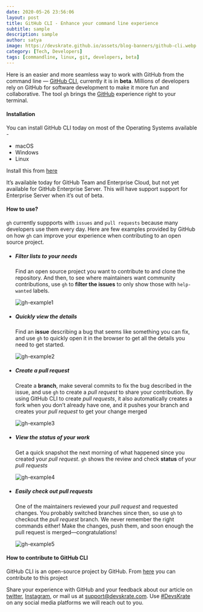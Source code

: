 ```yaml
---
date: 2020-05-26 23:56:06
layout: post
title: GitHub CLI - Enhance your command line experience
subtitle: sample
description: sample
author: satya
image: https://devskrate.github.io/assets/blog-banners/github-cli.webp
category: [Tech, Developers]
tags: [commandline, linux, git, developers, beta]
---
```


Here is an easier and more seamless way to work with GitHub from the command line — [GitHub CLI](https://cli.github.com/), currently it is in **beta**. Millions of developers rely on GitHub for software development to make it more fun and collaborative.
The tool `gh` brings the [GitHub](https://github.com/) experience right to your terminal.

#### Installation

You can install GitHub CLI today on most of the Operating Systems available -

- macOS
- Windows
- Linux

Install this from [here](https://github.com/cli/cli#installation-and-upgrading)

It’s available today for GitHub Team and Enterprise Cloud, but not yet available for GitHub Enterprise Server. This will have support support for Enterprise Server when it’s out of beta.

#### How to use?

`gh` currently suppports with `issues` and `pull requests` because many developers use them every day. Here are few examples provided by GitHub on how `gh` can improve your experience when contributing to an open source project.

- ##### Filter lists to your needs

  Find an open source project you want to contribute to and clone the repository. And then, to see where maintainers want community contributions, use `gh` to **filter the issues** to only show those with `help-wanted` labels.

  ![gh-example1](https://devskrate.github.io/assets/images/mlogs/github/gh-cli1.webp)

- ##### Quickly view the details

  Find an **issue** describing a bug that seems like something you can fix, and use `gh` to quickly open it in the browser to get all the details you need to get started.
    
   ![gh-example2](https://devskrate.github.io/assets/images/mlogs/github/gh-cli2.webp)

- ##### Create a pull request

  Create a **branch**, make several commits to fix the bug described in the issue, and use `gh` to create a _pull request_ to share your contribution. By using GitHub CLI to create _pull requests_, it also automatically creates a fork when you don’t already have one, and it pushes your branch and creates your _pull request_ to get your change merged

  ![gh-example3](https://devskrate.github.io/assets/images/mlogs/github/gh-cli3.webp)

- ##### View the status of your work

  Get a quick snapshot the next morning of what happened since you created your _pull request_. `gh` shows the review and check **status** of your _pull requests_

  ![gh-example4](https://devskrate.github.io/assets/images/mlogs/github/gh-cli4.webp)

- ##### Easily check out pull requests

  One of the maintainers reviewed your _pull request_ and requested changes. You probably switched branches since then, so use `gh` to checkout the _pull request_ branch. We never remember the right commands either! Make the changes, push them, and soon enough the pull request is merged—congratulations!

  ![gh-example5](https://devskrate.github.io/assets/images/mlogs/github/gh-cli5.webp)

#### How to contribute to GitHub CLI

GitHub CLI is an open-source project by GitHub. From [here](http://github.com/cli/cli) you can contribute to this project

Share your experience with GitHub and your feedback about our article on [twitter](https://twitter.com/devskrate), [Instagram](https://instagram.com/devskrate), or mail us at [support@devskrate.com](mailto:support@devskrate.com). Use [#DevsKrate](https://devskrate.com) on any social media platforms we will reach out to you.

